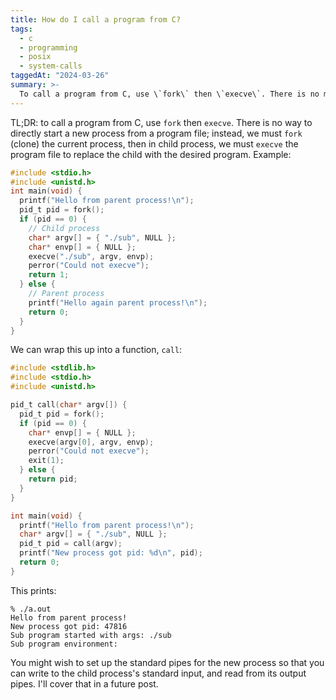 ```yaml
---
title: How do I call a program from C?
tags:
  - c
  - programming
  - posix
  - system-calls
taggedAt: "2024-03-26"
summary: >-
  To call a program from C, use \`fork\` then \`execve\`. There is no more direct way!
---
```


TL;DR: to call a program from C, use `fork` then `execve`. There is no way to directly start a new process from a program file; instead, we must `fork` (clone) the current process, then in child process, we must `execve` the program file to replace the child with the desired program. Example:

```c
#include <stdio.h>
#include <unistd.h>
int main(void) {
  printf("Hello from parent process!\n");
  pid_t pid = fork();
  if (pid == 0) {
    // Child process
    char* argv[] = { "./sub", NULL };
    char* envp[] = { NULL };
    execve("./sub", argv, envp);
    perror("Could not execve");
    return 1;
  } else {
    // Parent process
    printf("Hello again parent process!\n");
    return 0;
  }
}
```

We can wrap this up into a function, `call`:

```c
#include <stdlib.h>
#include <stdio.h>
#include <unistd.h>

pid_t call(char* argv[]) {
  pid_t pid = fork();
  if (pid == 0) {
    char* envp[] = { NULL };
    execve(argv[0], argv, envp);
    perror("Could not execve");
    exit(1);
  } else {
    return pid;
  }
}

int main(void) {
  printf("Hello from parent process!\n");
  char* argv[] = { "./sub", NULL };
  pid_t pid = call(argv);
  printf("New process got pid: %d\n", pid);
  return 0;
}
```

This prints:

```
% ./a.out
Hello from parent process!
New process got pid: 47816
Sub program started with args: ./sub
Sub program environment:
```

You might wish to set up the standard pipes for the new process so that you can write to the child process's standard input, and read from its output pipes. I'll cover that in a future post.
